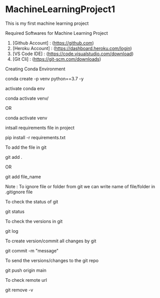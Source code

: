 # MachineLearningProject1
This is my first machine learning project


Required Softwares for Machine Learning Project

1. [Github Account] : (https://github.com)
2. [Heroku Account] : (https://dashboard.heroku.com/login)
3. [VS Code IDE] : (https://code.visualstudio.com/download)
4. [Git Cli] : (https://git-scm.com/downloads)

Creating Conda Environment

conda create -p venv python==3.7 -y


activate conda env

conda activate venv/

OR

conda activate venv


intsall requirements file in project

pip install -r requirements.txt


To add the file in git

git add .

OR

git add file_name


 Note : To ignore file or folder from git we can write name of file/folder in .gitignore file


To check the status of git 

git status


To check the versions in git 

git log


To create version/commit all changes by git

git commit -m "message"


To send the versions/changes to the git repo

git push origin main


To check remote url

git remove -v  